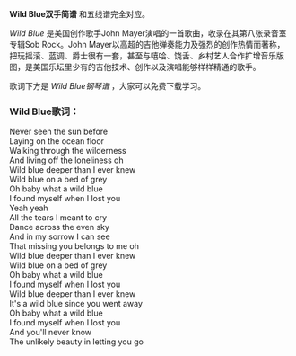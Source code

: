 

**Wild Blue双手简谱** 和五线谱完全对应。

_Wild Blue_ 是美国创作歌手John Mayer演唱的一首歌曲，收录在其第八张录音室专辑Sob Rock。John
Mayer以高超的吉他弹奏能力及强烈的创作热情而著称，把玩摇滚、蓝调、爵士很有一套，甚至与嘻哈、饶舌、乡村艺人合作扩增音乐版图，是美国乐坛里少有的吉他技术、创作以及演唱能够样样精通的歌手。

歌词下方是 _Wild Blue钢琴谱_ ，大家可以免费下载学习。

### Wild Blue歌词：

Never seen the sun before  
Laying on the ocean floor  
Walking through the wilderness  
And living off the loneliness oh  
Wild blue deeper than I ever knew  
Wild blue on a bed of grey  
Oh baby what a wild blue  
I found myself when I lost you  
Yeah yeah  
All the tears I meant to cry  
Dance across the even sky  
And in my sorrow I can see  
That missing you belongs to me oh  
Wild blue deeper than I ever knew  
Wild blue on a bed of grey  
Oh baby what a wild blue  
I found myself when I lost you  
Wild blue deeper than I ever knew  
It's a wild blue since you went away  
Oh baby what a wild blue  
I found myself when I lost you  
And you'll never know  
The unlikely beauty in letting you go

